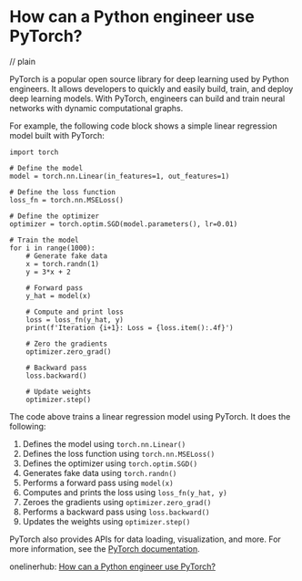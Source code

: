 # How can a Python engineer use PyTorch?
// plain

PyTorch is a popular open source library for deep learning used by Python engineers. It allows developers to quickly and easily build, train, and deploy deep learning models. With PyTorch, engineers can build and train neural networks with dynamic computational graphs.

For example, the following code block shows a simple linear regression model built with PyTorch:

```
import torch

# Define the model
model = torch.nn.Linear(in_features=1, out_features=1)

# Define the loss function
loss_fn = torch.nn.MSELoss()

# Define the optimizer
optimizer = torch.optim.SGD(model.parameters(), lr=0.01)

# Train the model
for i in range(1000):
    # Generate fake data
    x = torch.randn(1)
    y = 3*x + 2

    # Forward pass
    y_hat = model(x)

    # Compute and print loss
    loss = loss_fn(y_hat, y)
    print(f'Iteration {i+1}: Loss = {loss.item():.4f}')

    # Zero the gradients
    optimizer.zero_grad()

    # Backward pass
    loss.backward()

    # Update weights
    optimizer.step()
```

The code above trains a linear regression model using PyTorch. It does the following:

1. Defines the model using `torch.nn.Linear()`
2. Defines the loss function using `torch.nn.MSELoss()`
3. Defines the optimizer using `torch.optim.SGD()`
4. Generates fake data using `torch.randn()`
5. Performs a forward pass using `model(x)`
6. Computes and prints the loss using `loss_fn(y_hat, y)`
7. Zeroes the gradients using `optimizer.zero_grad()`
8. Performs a backward pass using `loss.backward()`
9. Updates the weights using `optimizer.step()`

PyTorch also provides APIs for data loading, visualization, and more. For more information, see the [PyTorch documentation](https://pytorch.org/docs/stable/index.html).

onelinerhub: [How can a Python engineer use PyTorch?](https://onelinerhub.com/python-pytorch/how-can-a-python-engineer-use-pytorch)